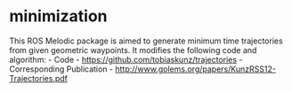 # minimization

This ROS Melodic package is aimed to generate minimum time 
trajectories from given geometric waypoints. It modifies
the following code and algorithm:
    - Code
      - https://github.com/tobiaskunz/trajectories
    - Corresponding Publication
      - http://www.golems.org/papers/KunzRSS12-Trajectories.pdf
